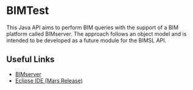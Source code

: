 # BIMTest 

This Java API aims to perform BIM queries with the support of a BIM platform called BIMserver. The approach follows an object model and is intended to be developed as a future module for the BIMSL API.

## Useful Links

* [BIMserver](http://bimserver.org/)
* [Eclipse IDE (Mars Release)](https://eclipse.org/downloads/)